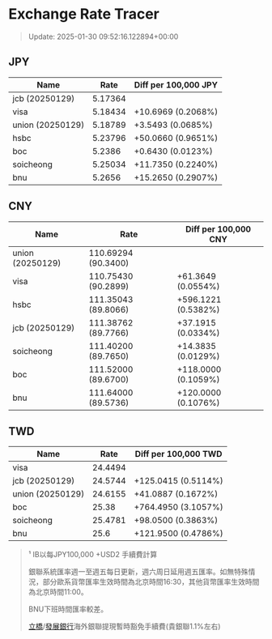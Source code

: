 # Exchange Rate Tracer

> Update: 2025-01-30 09:52:16.122894+00:00

## JPY

| Name             |    Rate | Diff per 100,000 JPY   |
|------------------|---------|------------------------|
| jcb (20250129)   | 5.17364 |                        |
| visa             | 5.18434 | +10.6969 (0.2068%)     |
| union (20250129) | 5.18789 | +3.5493 (0.0685%)      |
| hsbc             | 5.23796 | +50.0660 (0.9651%)     |
| boc              | 5.2386  | +0.6430 (0.0123%)      |
| soicheong        | 5.25034 | +11.7350 (0.2240%)     |
| bnu              | 5.2656  | +15.2650 (0.2907%)     |

## CNY

| Name             | Rate                | Diff per 100,000 CNY   |
|------------------|---------------------|------------------------|
| union (20250129) | 110.69294	(90.3400) |                        |
| visa             | 110.75430	(90.2899) | +61.3649 (0.0554%)     |
| hsbc             | 111.35043	(89.8066) | +596.1221 (0.5382%)    |
| jcb (20250129)   | 111.38762	(89.7766) | +37.1915 (0.0334%)     |
| soicheong        | 111.40200	(89.7650) | +14.3835 (0.0129%)     |
| boc              | 111.52000	(89.6700) | +118.0000 (0.1059%)    |
| bnu              | 111.64000	(89.5736) | +120.0000 (0.1076%)    |

## TWD

| Name             |    Rate | Diff per 100,000 TWD   |
|------------------|---------|------------------------|
| visa             | 24.4494 |                        |
| jcb (20250129)   | 24.5744 | +125.0415 (0.5114%)    |
| union (20250129) | 24.6155 | +41.0887 (0.1672%)     |
| boc              | 25.38   | +764.4950 (3.1057%)    |
| soicheong        | 25.4781 | +98.0500 (0.3863%)     |
| bnu              | 25.6    | +121.9500 (0.4786%)    |


> ¹ IB以每JPY100,000 +USD2 手續費計算
>
> 銀聯系統匯率週一至週五每日更新，週六周日延用週五匯率。如無特殊情況，部分歐系貨幣匯率生效時間為北京時間16:30，其他貨幣匯率生效時間為北京時間11:00。
>
> BNU下班時間匯率較差。
>
> [立橋](https://www.wlbank.com.mo/uploads/ueditor/file/20181211/1544536513900230.pdf)/[發展銀行](https://www.mdb.com.mo/Service_Charges_20230728.pdf)海外銀聯提現暫時豁免手續費(貴銀聯1.1%左右)

